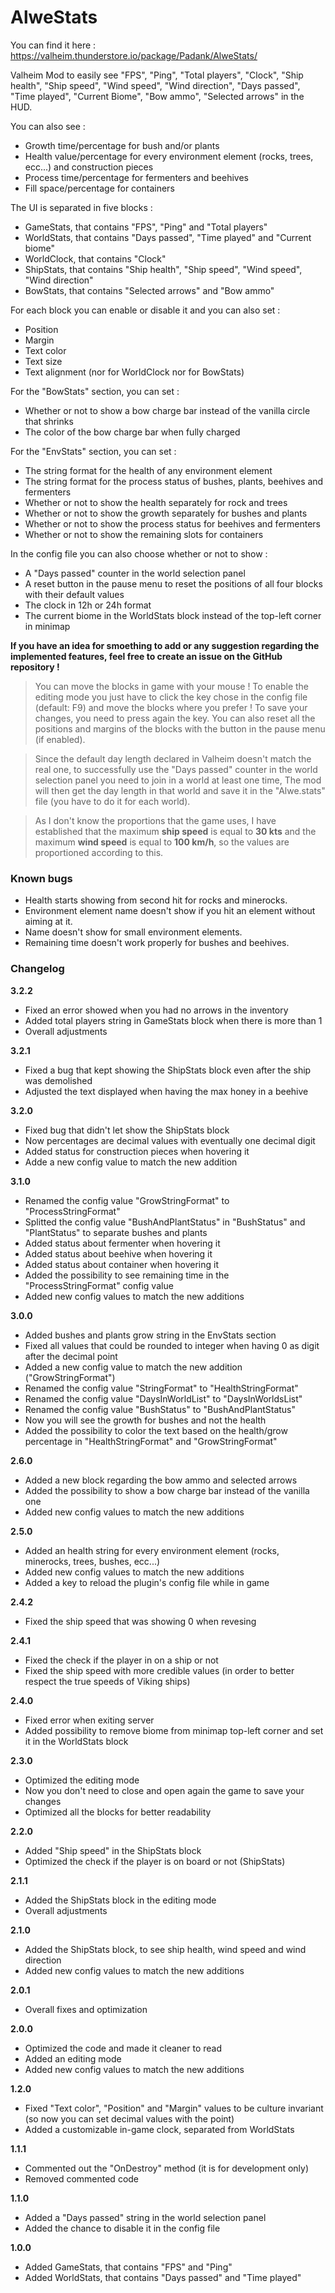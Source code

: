 # AlweStats

You can find it here : https://valheim.thunderstore.io/package/Padank/AlweStats/

Valheim Mod to easily see "FPS", "Ping", "Total players", "Clock", "Ship health", "Ship speed", "Wind speed", 
"Wind direction", "Days passed", "Time played", "Current Biome", "Bow ammo", "Selected arrows" in the HUD.

You can also see : 
- Growth time/percentage for bush and/or plants
- Health value/percentage for every environment element (rocks, trees, ecc...) and construction pieces
- Process time/percentage for fermenters and beehives
- Fill space/percentage for containers

The UI is separated in five blocks :
- GameStats, that contains "FPS", "Ping" and "Total players"
- WorldStats, that contains "Days passed", "Time played" and "Current biome"
- WorldClock, that contains "Clock"
- ShipStats, that contains "Ship health", "Ship speed", "Wind speed", "Wind direction"
- BowStats, that contains "Selected arrows" and "Bow ammo"

For each block you can enable or disable it and you can also set :
- Position
- Margin 
- Text color
- Text size 
- Text alignment (nor for WorldClock nor for BowStats)

For the "BowStats" section, you can set :
- Whether or not to show a bow charge bar instead of the vanilla circle that shrinks 
- The color of the bow charge bar when fully charged

For the "EnvStats" section, you can set :
- The string format for the health of any environment element
- The string format for the process status of bushes, plants, beehives and fermenters
- Whether or not to show the health separately for rock and trees
- Whether or not to show the growth separately for bushes and plants
- Whether or not to show the process status for beehives and fermenters
- Whether or not to show the remaining slots for containers

In the config file you can also choose whether or not to show :
- A "Days passed" counter in the world selection panel
- A reset button in the pause menu to reset the positions of all four blocks with their default values
- The clock in 12h or 24h format
- The current biome in the WorldStats block instead of the top-left corner in minimap 

**If you have an idea for smoething to add or any suggestion regarding the implemented features, feel free to create an issue on the GitHub repository !**

> You can move the blocks in game with your mouse ! 
> To enable the editing mode you just have to click the key chose in the config file (default: F9)
> and move the blocks where you prefer ! To save your changes, you need to press again the key.
> You can also reset all the positions and margins of the blocks with the button in the pause menu (if enabled).

> Since the default day length declared in Valheim doesn't match the real one,
> to successfully use the "Days passed" counter in the world selection panel you need to join in a world at least one time, 
> The mod will then get the day length in that world and save it in the "Alwe.stats" file (you have to do it for each world).

> As I don't know the proportions that the game uses, 
> I have established that the maximum **ship speed** is equal to **30 kts** and the maximum **wind speed** is equal to **100 km/h**,
> so the values ​​are proportioned according to this.

### Known bugs

- Health starts showing from second hit for rocks and minerocks.
- Environment element name doesn't show if you hit an element without aiming at it.
- Name doesn't show for small environment elements.
- Remaining time doesn't work properly for bushes and beehives.

### Changelog

**3.2.2**
- Fixed an error showed when you had no arrows in the inventory
- Added total players string in GameStats block when there is more than 1
- Overall adjustments

**3.2.1**
- Fixed a bug that kept showing the ShipStats block even after the ship was demolished
- Adjusted the text displayed when having the max honey in a beehive

**3.2.0**
- Fixed bug that didn't let show the ShipStats block
- Now percentages are decimal values with eventually one decimal digit
- Added status for construction pieces when hovering it
- Adde a new config value to match the new addition

**3.1.0**
- Renamed the config value "GrowStringFormat" to "ProcessStringFormat"
- Splitted the config value "BushAndPlantStatus" in "BushStatus" and "PlantStatus" to separate bushes and plants
- Added status about fermenter when hovering it
- Added status about beehive when hovering it
- Added status about container when hovering it
- Added the possibility to see remaining time in the "ProcessStringFormat" config value
- Added new config values to match the new additions

**3.0.0**
- Added bushes and plants grow string in the EnvStats section
- Fixed all values that could be rounded to integer when having 0 as digit after the decimal point
- Added a new config value to match the new addition ("GrowStringFormat")
- Renamed the config value "StringFormat" to "HealthStringFormat"
- Renamed the config value "DaysInWorldList" to "DaysInWorldsList"
- Renamed the config value "BushStatus" to "BushAndPlantStatus"
- Now you will see the growth for bushes and not the health
- Added the possibility to color the text based on the health/grow percentage in "HealthStringFormat" and "GrowStringFormat"

**2.6.0**
- Added a new block regarding the bow ammo and selected arrows
- Added the possibility to show a bow charge bar instead of the vanilla one
- Added new config values to match the new additions

**2.5.0**
- Added an health string for every environment element (rocks, minerocks, trees, bushes, ecc...)
- Added new config values to match the new additions
- Added a key to reload the plugin's config file while in game

**2.4.2**
- Fixed the ship speed that was showing 0 when revesing

**2.4.1**
- Fixed the check if the player in on a ship or not
- Fixed the ship speed with more credible values (in order to better respect the true speeds of Viking ships)

**2.4.0**
- Fixed error when exiting server
- Added possibility to remove biome from minimap top-left corner and set it in the WorldStats block

**2.3.0**
- Optimized the editing mode
- Now you don't need to close and open again the game to save your changes
- Optimized all the blocks for better readability

**2.2.0**
- Added "Ship speed" in the ShipStats block
- Optimized the check if the player is on board or not (ShipStats) 

**2.1.1**
- Added the ShipStats block in the editing mode
- Overall adjustments

**2.1.0**
- Added the ShipStats block, to see ship health, wind speed and wind direction
- Added new config values to match the new additions

**2.0.1**
- Overall fixes and optimization

**2.0.0**
- Optimized the code and made it cleaner to read
- Added an editing mode
- Added new config values to match the new additions

**1.2.0**
- Fixed "Text color", "Position" and "Margin" values to be culture invariant (so now you can set decimal values with the point)
- Added a customizable in-game clock, separated from WorldStats

**1.1.1**
- Commented out the "OnDestroy" method (it is for development only)
- Removed commented code

**1.1.0**
- Added a "Days passed" string in the world selection panel
- Added the chance to disable it in the config file

**1.0.0**
- Added GameStats, that contains "FPS" and "Ping"
- Added WorldStats, that contains "Days passed" and "Time played"